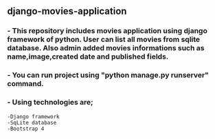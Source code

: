 ## django-movies-application
### - This repository includes movies application using django framework of python. User can list all movies from sqlite database. Also admin added movies informations such as name,image,created date and published fields.
### - You can run project using  "python manage.py runserver" command.
### - Using technologies are;
```
-Django framework
-SqLite database
-Bootstrap 4
```
